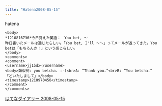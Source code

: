 ```yaml
---
title: "Hatena2008-05-15"
---
```


hatena

```
<body>
*1210816736*今日覚えた英語：　You bet, ～
昨日書いたメールは通じたらしい。「You bet, I'll ～～」ってメールが返ってきた。You betは「もちろんさ！」という感じらしい。
</body>
<comments>
<comment>
<username>jj1bdx</username>
<body>類似例: you betcha. :-)<br>A: ”Thank you.”<br>B: ”You betcha.” 「どいたしまして」</body>
<timestamp>1210970450</timestamp>
</comment>
</comments>
```


[はてなダイアリー 2008-05-15](https://nishiohirokazu.hatenadiary.org/archive/2008/05/15)